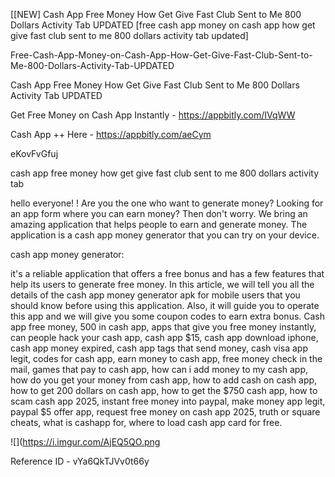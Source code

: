 [[NEW] Cash App Free Money How Get Give Fast Club Sent to Me 800 Dollars Activity Tab UPDATED [free cash app money on cash app how get give fast club sent to me 800 dollars activity tab updated]

Free-Cash-App-Money-on-Cash-App-How-Get-Give-Fast-Club-Sent-to-Me-800-Dollars-Activity-Tab-UPDATED

Cash App Free Money How Get Give Fast Club Sent to Me 800 Dollars Activity Tab UPDATED

Get Free Money on Cash App Instantly -  https://appbitly.com/IVqWW


Cash App ++ Here - https://appbitly.com/aeCym


eKovFvGfuj

cash app free money how get give fast club sent to me 800 dollars activity tab

hello everyone! ! Are you the one who want to generate money? Looking for an app form where you can earn money? Then don't worry. We bring an amazing application that helps people to earn and generate money. The application is a cash app money generator that you can try on your device.

cash app money generator:

it's a reliable application that offers a free bonus and has a few features that help its users to generate free money. In this article, we will tell you all the details of the cash app money generator apk for mobile users that you should know before using this application. Also, it will guide you to operate this app and we will give you some coupon codes to earn extra bonus. Cash app free money, 500 in cash app, apps that give you free money instantly, can people hack your cash app, cash app $15, cash app download iphone, cash app money expired, cash app tags that send money, cash visa app legit, codes for cash app, earn money to cash app, free money check in the mail, games that pay to cash app, how can i add money to my cash app, how do you get your money from cash app, how to add cash on cash app, how to get 200 dollars on cash app, how to get the $750 cash app, how to scam cash app 2025, instant free money into paypal, make money app legit, paypal $5 offer app, request free money on cash app 2025, truth or square cheats, what is cashapp for, where to load cash app card for free.

![](https://i.imgur.com/AjEQ5QO.png

Reference ID - vYa6QkTJVv0t66y